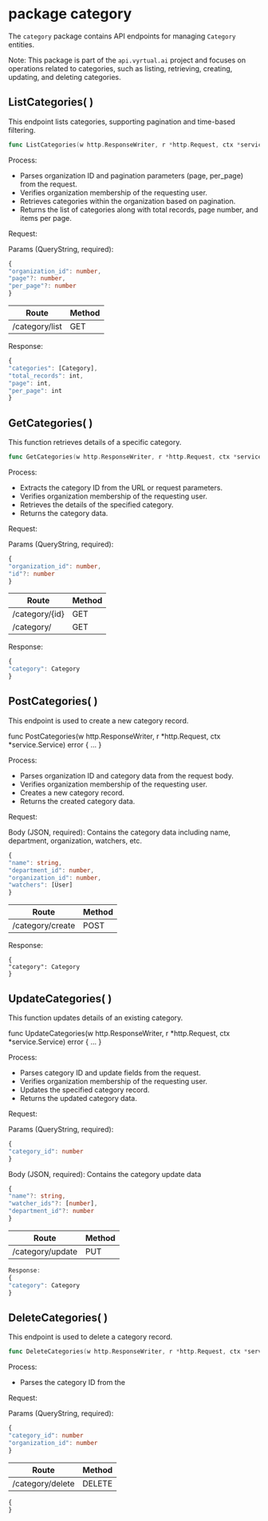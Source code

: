 # package category

The `category` package contains API endpoints for managing `Category` entities.

Note: This package is part of the `api.vyrtual.ai` project and focuses on operations related to categories, such as listing, retrieving, creating, updating, and deleting categories.

## ListCategories( )

This endpoint lists categories, supporting pagination and time-based filtering.

```go
func ListCategories(w http.ResponseWriter, r *http.Request, ctx *service.Service) error { ... }
```

Process:

- Parses organization ID and pagination parameters (page, per_page) from the request.
- Verifies organization membership of the requesting user.
- Retrieves categories within the organization based on pagination.
- Returns the list of categories along with total records, page number, and items per page.

Request:

Params (QueryString, required):

```typescript
{
"organization_id": number,
"page"?: number,
"per_page"?: number
}
```

| Route          | Method |
| -------------- | ------ |
| /category/list | GET    |

Response:

```typescript
{
"categories": [Category],
"total_records": int,
"page": int,
"per_page": int
}
```

## GetCategories( )

This function retrieves details of a specific category.

```go
func GetCategories(w http.ResponseWriter, r *http.Request, ctx *service.Service) error { ... }
```

Process:

- Extracts the category ID from the URL or request parameters.
- Verifies organization membership of the requesting user.
- Retrieves the details of the specified category.
- Returns the category data.

Request:

Params (QueryString, required):

```typescript
{
"organization_id": number,
"id"?: number
}
```

| Route          | Method |
| -------------- | ------ |
| /category/{id} | GET    |
| /category/     | GET    |

Response:

```typescript
{
"category": Category
}
```

## PostCategories( )

This endpoint is used to create a new category record.

func PostCategories(w http.ResponseWriter, r *http.Request, ctx *service.Service) error { ... }

Process:

- Parses organization ID and category data from the request body.
- Verifies organization membership of the requesting user.
- Creates a new category record.
- Returns the created category data.

Request:

Body (JSON, required): Contains the category data including name, department, organization, watchers, etc.

```typescript
{
"name": string,
"department_id": number,
"organization_id": number,
"watchers": [User]
}
```

| Route            | Method |
| ---------------- | ------ |
| /category/create | POST   |

Response:

```typscript
{
"category": Category
}
```

## UpdateCategories( )

This function updates details of an existing category.

func UpdateCategories(w http.ResponseWriter, r *http.Request, ctx *service.Service) error { ... }

Process:

- Parses category ID and update fields from the request.
- Verifies organization membership of the requesting user.
- Updates the specified category record.
- Returns the updated category data.

Request:

Params (QueryString, required):

```typescript
{
"category_id": number
}
```

Body (JSON, required): Contains the category update data

```typescript
{
"name"?: string,
"watcher_ids"?: [number],
"department_id"?: number
}
```

| Route            | Method |
| ---------------- | ------ |
| /category/update | PUT    |

```typescript
Response:
{
"category": Category
}
```

## DeleteCategories( )

This endpoint is used to delete a category record.

```go
func DeleteCategories(w http.ResponseWriter, r *http.Request, ctx *service.Service) error { ... }
```

Process:

- Parses the category ID from the

Request:

Params (QueryString, required):

```typescript
{
"category_id": number
"organization_id": number
}
```

| Route            | Method |
| ---------------- | ------ |
| /category/delete | DELETE |

```typescript
{
}
```
